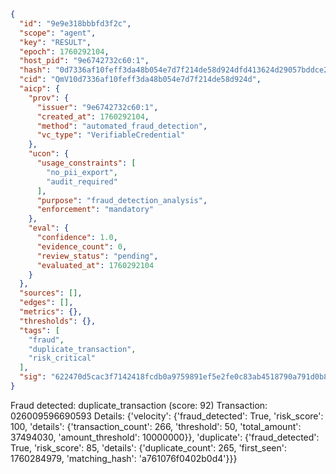 ```json
{
  "id": "9e9e318bbbfd3f2c",
  "scope": "agent",
  "key": "RESULT",
  "epoch": 1760292104,
  "host_pid": "9e6742732c60:1",
  "hash": "0d7336af10feff3da48b054e7d7f214de58d924dfd413624d29057bddce2f5f6",
  "cid": "QmV10d7336af10feff3da48b054e7d7f214de58d924d",
  "aicp": {
    "prov": {
      "issuer": "9e6742732c60:1",
      "created_at": 1760292104,
      "method": "automated_fraud_detection",
      "vc_type": "VerifiableCredential"
    },
    "ucon": {
      "usage_constraints": [
        "no_pii_export",
        "audit_required"
      ],
      "purpose": "fraud_detection_analysis",
      "enforcement": "mandatory"
    },
    "eval": {
      "confidence": 1.0,
      "evidence_count": 0,
      "review_status": "pending",
      "evaluated_at": 1760292104
    }
  },
  "sources": [],
  "edges": [],
  "metrics": {},
  "thresholds": {},
  "tags": [
    "fraud",
    "duplicate_transaction",
    "risk_critical"
  ],
  "sig": "622470d5cac3f7142418fcdb0a9759891ef5e2fe0c83ab4518790a791d0b8d25"
}
```

Fraud detected: duplicate_transaction (score: 92)
Transaction: 026009596690593
Details: {'velocity': {'fraud_detected': True, 'risk_score': 100, 'details': {'transaction_count': 266, 'threshold': 50, 'total_amount': 37494030, 'amount_threshold': 10000000}}, 'duplicate': {'fraud_detected': True, 'risk_score': 85, 'details': {'duplicate_count': 265, 'first_seen': 1760284979, 'matching_hash': 'a761076f0402b0d4'}}}